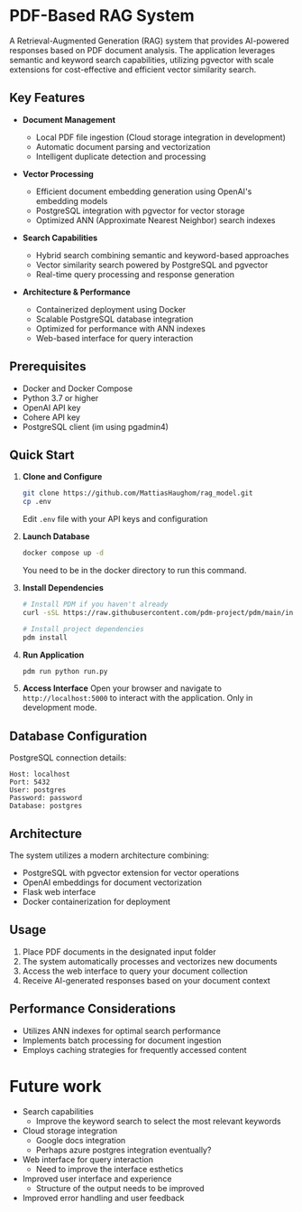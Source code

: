 # PDF-Based RAG System

A Retrieval-Augmented Generation (RAG) system that provides AI-powered responses based on PDF document analysis. The application leverages semantic and keyword search capabilities, utilizing pgvector with scale extensions for cost-effective and efficient vector similarity search.

## Key Features

- **Document Management**
  - Local PDF file ingestion (Cloud storage integration in development)
  - Automatic document parsing and vectorization
  - Intelligent duplicate detection and processing

- **Vector Processing**
  - Efficient document embedding generation using OpenAI's embedding models
  - PostgreSQL integration with pgvector for vector storage
  - Optimized ANN (Approximate Nearest Neighbor) search indexes

- **Search Capabilities**
  - Hybrid search combining semantic and keyword-based approaches
  - Vector similarity search powered by PostgreSQL and pgvector
  - Real-time query processing and response generation

- **Architecture & Performance**
  - Containerized deployment using Docker
  - Scalable PostgreSQL database integration
  - Optimized for performance with ANN indexes
  - Web-based interface for query interaction

## Prerequisites

- Docker and Docker Compose
- Python 3.7 or higher
- OpenAI API key
- Cohere API key
- PostgreSQL client (im using pgadmin4)

## Quick Start

1. **Clone and Configure**
   ```bash
   git clone https://github.com/MattiasHaughom/rag_model.git
   cp .env
   ```
   Edit `.env` file with your API keys and configuration

2. **Launch Database**
   ```bash
   docker compose up -d
   ```
   You need to be in the docker directory to run this command.

3. **Install Dependencies**
   ```bash
   # Install PDM if you haven't already
   curl -sSL https://raw.githubusercontent.com/pdm-project/pdm/main/install-pdm.py | python3 -

   # Install project dependencies
   pdm install
   ```

4. **Run Application**
   ```bash
   pdm run python run.py
   ```


5. **Access Interface**
   Open your browser and navigate to `http://localhost:5000` to interact with the application.
   Only in development mode.


## Database Configuration
PostgreSQL connection details:
```plaintext
Host: localhost
Port: 5432
User: postgres
Password: password
Database: postgres
```

## Architecture

The system utilizes a modern architecture combining:
- PostgreSQL with pgvector extension for vector operations
- OpenAI embeddings for document vectorization
- Flask web interface 
- Docker containerization for deployment

## Usage

1. Place PDF documents in the designated input folder
2. The system automatically processes and vectorizes new documents
3. Access the web interface to query your document collection
4. Receive AI-generated responses based on your document context

## Performance Considerations

- Utilizes ANN indexes for optimal search performance
- Implements batch processing for document ingestion
- Employs caching strategies for frequently accessed content


# Future work
- Search capabilities
  - Improve the keyword search to select the most relevant keywords
- Cloud storage integration
  - Google docs integration
  - Perhaps azure postgres integration eventually?
- Web interface for query interaction
  - Need to improve the interface esthetics
- Improved user interface and experience
  - Structure of the output needs to be improved
- Improved error handling and user feedback

